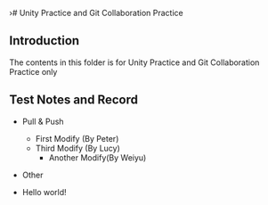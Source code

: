›# Unity Practice and Git Collaboration Practice

## Introduction
The contents in this folder is for Unity Practice and Git Collaboration Practice only

## Test Notes and Record
- Pull & Push
	- First Modify (By Peter)
	- Third Modify (By Lucy)
       - Another Modify(By Weiyu)

- Other

- Hello world!
